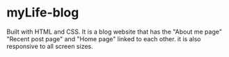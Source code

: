 # myLife-blog

Built with HTML and CSS.
It is a blog website that has the "About me page" "Recent post page" and "Home page" linked to each other.
it is also responsive to all screen sizes.


